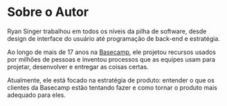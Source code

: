 # Sobre o Autor

Ryan Singer trabalhou em todos os níveis da pilha de software, desde design de interface do usuário até programação de back-end e estratégia.

Ao longo de mais de 17 anos na [Basecamp](https://basecamp.com/), ele projetou recursos usados por milhões de pessoas e inventou processos que as equipes usam para projetar, desenvolver e entregar as coisas certas.

Atualmente, ele está focado na estratégia de produto: entender o que os clientes da Basecamp estão tentando fazer e como tornar o produto mais adequado para eles.